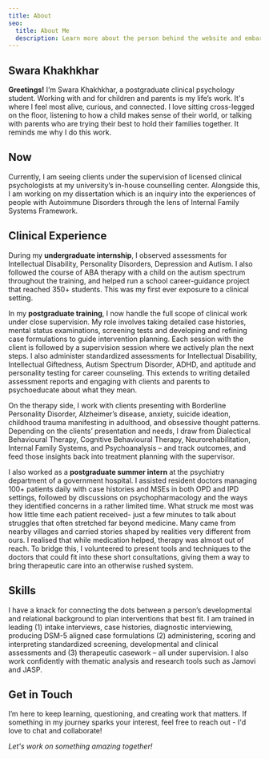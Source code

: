 ```yaml
---
title: About
seo:
  title: About Me
  description: Learn more about the person behind the website and embark on a journey of inspiration and shared experiences.
---
```


## Swara Khakhkhar

**Greetings!** I’m Swara Khakhkhar, a postgraduate clinical psychology student. Working with and for children and parents is my life’s work. It's where I feel most alive, curious, and connected. I love sitting cross-legged on the floor, listening to how a child makes sense of their world, or talking with parents who are trying their best to hold their families together. It reminds me why I do this work.

## Now

Currently, I am seeing clients under the supervision of licensed clinical psychologists at my university’s in-house counselling center. Alongside this, I am working on my dissertation which is an inquiry into the experiences of people with Autoimmune Disorders through the lens of Internal Family Systems Framework. 

## Clinical Experience

During my **undergraduate internship**, I observed assessments for Intellectual Disability, Personality Disorders, Depression and Autism. I also followed the course of ABA therapy with a child on the autism spectrum throughout the training, and helped run a school career-guidance project that reached 350+ students. This was my first ever exposure to a clinical setting. 

In my **postgraduate training**, I now handle the full scope of clinical work under close supervision. My role involves taking detailed case histories, mental status examinations, screening tests and developing and refining case formulations to guide intervention planning. Each session with the client is followed by a supervision session where we actively plan the next steps. I also administer standardized assessments for Intellectual Disability, Intellectual Giftedness, Autism Spectrum Disorder, ADHD, and aptitude and personality testing for career counseling. This extends to writing detailed assessment reports and engaging with clients and parents to psychoeducate about what they mean.

On the therapy side, I work with clients presenting with Borderline Personality Disorder, Alzheimer’s disease, anxiety, suicide ideation, childhood trauma manifesting in adulthood, and obsessive thought patterns. Depending on the clients’ presentation and needs, I draw from Dialectical Behavioural Therapy, Cognitive Behavioural Therapy, Neurorehabilitation, Internal Family Systems, and Psychoanalysis – and track outcomes, and feed those insights back into treatment planning with the supervisor.

I also worked as a **postgraduate summer intern** at the psychiatry department of a government hospital. I assisted resident doctors managing 100+ patients daily with case histories and MSEs in both OPD and IPD settings, followed by discussions on psychopharmacology and the ways they identified concerns in a rather limited time. What struck me most was how little time each patient received- just a few minutes to talk about struggles that often stretched far beyond medicine. Many came from nearby villages and carried stories shaped by realities very different from ours. I realised that while medication helped, therapy was almost out of reach. To bridge this, I volunteered to present tools and techniques to the doctors that could fit into these short consultations, giving them a way to bring therapeutic care into an otherwise rushed system.


## Skills

I have a knack for connecting the dots between a person’s developmental and relational background to plan interventions that best fit. I am trained in leading (1) intake interviews, case histories, diagnostic interviewing, producing DSM-5 aligned case formulations (2) administering, scoring and interpreting standardized screening, developmental and clinical assessments and (3) therapeutic casework – all under supervision. I also work confidently with thematic analysis and research tools such as Jamovi and JASP.


## Get in Touch

I’m here to keep learning, questioning, and creating work that matters. If something in my journey sparks your interest, feel free to reach out - I'd love to chat and collaborate!

_Let's work on something amazing together!_
